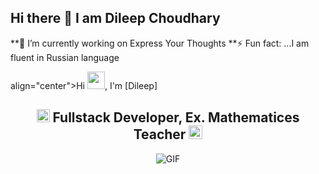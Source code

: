 ## Hi there 👋 I am Dileep Choudhary
**🔭 I’m currently working on Express Your Thoughts
**⚡ Fun fact: ...I am fluent in Russian language

align="center">Hi <img src="https://github.com/dileep53matrix/dileep53matrix/blob/main/icons/Hi.gif" width="28px"/>, I'm [Dileep]</h1>
<h2 align="center">
  <img src="https://komarev.com/ghpvc/?username=[dileep53matrix]&color=dc143c&style=for-the-badge" alt="Profile Views" style="height:21px;">
  Fullstack Developer, Ex. Mathematices Teacher
  <a href="https://[your-portfolio-link]">
    <img src="https://img.shields.io/badge/Portfolio-543DE0?style=for-the-badge&logo=About.me&logoColor=white" alt="Portfolio" style="height:22px;">
  </a>
</h2>
<div align="center">
 <img alt="GIF" src="https://media4.giphy.com/media/11KzOet1ElBDz2/giphy.gif?cid=6c09b952ufa3xxbbm0mpuadm2zaik3wjp4m9luz2ly0lyz8d&ep=v1_internal_gif_by_id&rid=giphy.gif&ct=g" />
</div>
